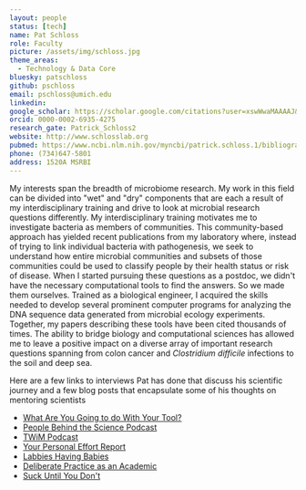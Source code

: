 ```yaml
---
layout: people
status: [tech]
name: Pat Schloss
role: Faculty
picture: /assets/img/schloss.jpg
theme_areas:
  - Technology & Data Core
bluesky: patschloss
github: pschloss
email: pschloss@umich.edu
linkedin:
google_scholar: https://scholar.google.com/citations?user=xswWwaMAAAAJ&hl=en
orcid: 0000-0002-6935-4275
research_gate: Patrick_Schloss2
website: http://www.schlosslab.org
pubmed: https://www.ncbi.nlm.nih.gov/myncbi/patrick.schloss.1/bibliography/public/
phone: (734)647-5801
address: 1520A MSRBI
---
```


My interests span the breadth of microbiome research. My work in this field can be divided into "wet" and "dry" components that are each a result of my interdisciplinary training and drive to look at microbial research questions differently. My interdisciplinary training motivates me to investigate bacteria as members of communities. This community-based approach has yielded recent publications from my laboratory where, instead of trying to link individual bacteria with pathogenesis, we seek to understand how entire microbial communities and subsets of those communities could be used to classify people by their health status or risk of disease. When I started pursuing these questions as a postdoc, we didn't have the necessary computational tools to find the answers. So we made them ourselves. Trained as a biological engineer, I acquired the skills needed to develop several prominent computer programs for analyzing the DNA sequence data generated from microbial ecology experiments. Together, my papers describing these tools have been cited thousands of times. The ability to bridge biology and computational sciences has allowed me to leave a positive impact on a diverse array of important research questions spanning from colon cancer and *Clostridium difficile* infections to the soil and deep sea.

Here are a few links to interviews Pat has done that discuss his scientific journey and a few blog posts that encapsulate some of his thoughts on mentoring scientists

* [What Are You Going to do With Your Tool?](http://www.academichermit.com/2016/06/27/novy-installation.html)
* [People Behind the Science Podcast](http://www.peoplebehindthescience.com/dr-patrick-schloss/)
* [TWiM Podcast](http://www.microbe.tv/twim/twim-149/)
* [Your Personal Effort Report](http://www.academichermit.com/2018/03/12/Effort-distribution.html)
* [Labbies Having Babies](http://www.academichermit.com/2016/07/15/labbies-having-babies.html)
* [Deliberate Practice as an Academic](http://www.academichermit.com/2016/06/06/academic-practice.html)
* [Suck Until You Don't](http://www.academichermit.com/2016/01/04/Suck-until-you-dont.html)
